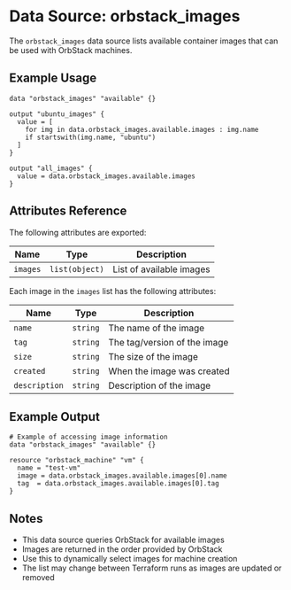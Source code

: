 # Data Source: orbstack_images

The `orbstack_images` data source lists available container images that can be used with OrbStack machines.

## Example Usage

```hcl
data "orbstack_images" "available" {}

output "ubuntu_images" {
  value = [
    for img in data.orbstack_images.available.images : img.name
    if startswith(img.name, "ubuntu")
  ]
}

output "all_images" {
  value = data.orbstack_images.available.images
}
```

## Attributes Reference

The following attributes are exported:

| Name | Type | Description |
|------|------|-------------|
| `images` | `list(object)` | List of available images |

Each image in the `images` list has the following attributes:

| Name | Type | Description |
|------|------|-------------|
| `name` | `string` | The name of the image |
| `tag` | `string` | The tag/version of the image |
| `size` | `string` | The size of the image |
| `created` | `string` | When the image was created |
| `description` | `string` | Description of the image |

## Example Output

```hcl
# Example of accessing image information
data "orbstack_images" "available" {}

resource "orbstack_machine" "vm" {
  name = "test-vm"
  image = data.orbstack_images.available.images[0].name
  tag  = data.orbstack_images.available.images[0].tag
}
```

## Notes

- This data source queries OrbStack for available images
- Images are returned in the order provided by OrbStack
- Use this to dynamically select images for machine creation
- The list may change between Terraform runs as images are updated or removed
